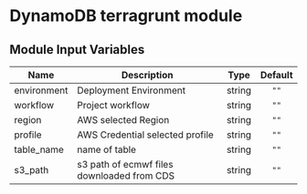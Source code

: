 # DynamoDB terragrunt module

Module Input Variables
----------------------
| Name                | Description                                | Type    | Default       |
|---------------------|--------------------------------------------|:-------:|:-------------:|
| environment         | Deployment Environment                     | string  | `""`          |
| workflow            | Project workflow                           | string  | `""`          |
| region              | AWS selected Region                        | string  | `""`          |
| profile             | AWS Credential selected profile            | string  | `""`          |
| table_name          | name of table                              | string  | `""`          |
| s3_path             | s3 path of ecmwf files downloaded from CDS | string  | `""`          |

